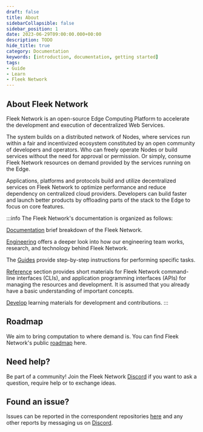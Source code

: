 ```yaml
---
draft: false
title: About
sidebarCollapsible: false
sidebar_position: 1
date: 2023-06-29T09:00:00.000+00:00
description: TODO
hide_title: true
category: Documentation
keywords: [introduction, documentation, getting started]
tags:
- Guide
- Learn
- Fleek Network
---
```


## About Fleek Network

Fleek Network is an open-source Edge Computing Platform to accelerate the development and execution of decentralized Web Services.

The system builds on a distributed network of Nodes, where services run within a fair and incentivized ecosystem constituted by an open community of developers and operators. Who can freely operate Nodes or build services without the need for approval or permission. Or simply, consume Fleek Network resources on demand provided by the services running on the Edge.

Applications, platforms and protocols build and utilize decentralized services on Fleek Network to optimize performance and reduce dependency on centralized cloud providers. Developers can build faster and launch better products by offloading parts of the stack to the Edge to focus on core features.

:::info
The Fleek Network's documentation is organized as follows:

[Documentation](docs) brief breakdown of the Fleek Network.

[Engineering](blog) offers a deeper look into how our engineering team works, research, and technology behind Fleek Network.

The [Guides](guides) provide step-by-step instructions for performing specific tasks.

[Reference](reference) section provides short materials for Fleek Network command-line interfaces (CLIs), and application programming interfaces (APIs) for managing the resources and development. It is assumed that you already have a basic understanding of important concepts.

[Develop](develop) learning materials for development and contributions.
:::

## Roadmap

We aim to bring computation to where demand is. You can find Fleek Network's public [roadmap](docs/roadmap) here.

## Need help?

Be part of a community! Join the Fleek Network [Discord](https://discord.gg/fleekxyz) if you want to ask a question, require help or to exchange ideas.

## Found an issue?

Issues can be reported in the correspondent repositories [here](https://github.com/fleek-network) and any other reports by messaging us on [Discord](https://discord.gg/fleekxyz).